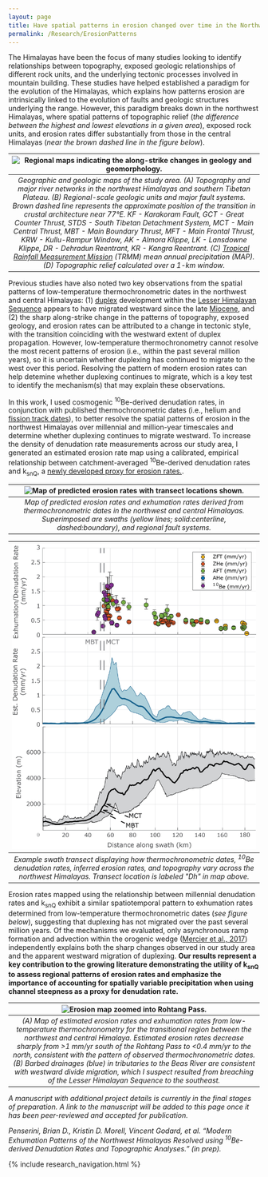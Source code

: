 ```yaml
---
layout: page
title: Have spatial patterns in erosion changed over time in the Northwest Himalayas?
permalink: /Research/ErosionPatterns
---
```


The Himalayas have been the focus of many studies looking to identify relationships between topography, exposed geologic relationships of different rock units, and the underlying tectonic processes involved in mountain building. These studies have helped established a paradigm for the evolution of the Himalayas, which explains how patterns erosion are intrinsically linked to the evolution of faults and geologic structures underlying the range. However, this paradigm breaks down in the northwest Himalayas, where spatial patterns of topographic relief (<i>the difference between the highest and lowest elevations in a given area</i>), exposed rock units, and erosion rates differ substantially from those in the central Himalayas (<i>near the brown dashed line in the figure below</i>).

| ![Regional maps indicating the along-strike changes in geology and geomorphology.](./Images/WHimalayaStudyArea_240221a.png) | 
|:--:| 
| *Geographic and geologic maps of the study area. (A) Topography and major river networks in the northwest Himalayas and southern Tibetan Plateau. (B) Regional-scale geologic units and major fault systems. Brown dashed line represents the approximate position of the transition in crustal architecture near 77°E. KF - Karakoram Fault, GCT - Great Counter Thrust, STDS - South Tibetan Detachment System, MCT - Main Central Thrust, MBT - Main Boundary Thrust, MFT - Main Frontal Thrust, KRW - Kullu-Rampur Window, AK - Almora Klippe, LK - Lansdowne Klippe, DR - Dehradun Reentrant, KR - Kangra Reentrant. (C) [Tropical Rainfall Measurement Mission](https://gpm.nasa.gov/missions/trmm) (TRMM) mean annual precipitation (MAP). (D) Topographic relief calculated over a 1-km window.* |

Previous studies have also noted two key observations from the spatial patterns of low-temperature thermochronometric dates in the northwest and central Himalayas: (1) [duplex](https://en.wikipedia.org/wiki/Horse_(geology)) development within the [Lesser Himalayan Sequence](https://en.wikipedia.org/wiki/Lesser_Himalayan_Strata) appears to have migrated westward since the late [Miocene](https://en.wikipedia.org/wiki/Miocene), and (2) the sharp along-strike change in the patterns of topography, exposed geology, and erosion rates can be attributed to a change in tectonic style, with the transition coinciding with the westward extent of duplex propagation. However, low-temperature thermochronometry cannot resolve the most recent patterns of erosion (i.e., within the past several million years), so it is uncertain whether duplexing has continued to migrate to the west over this period. Resolving the pattern of modern erosion rates can help detemine whether duplexing continues to migrate, which is a key test to identify the mechanism(s) that may explain these observations.

In this work, I used cosmogenic <sup>10</sup>Be-derived denudation rates, in conjunction with published thermochronometric dates (i.e., helium and [fission track dates](https://en.wikipedia.org/wiki/Fission_track_dating)), to better resolve the spatial patterns of erosion in the northwest Himalayas over millennial and million-year timescales and determine whether duplexing continues to migrate westward. To increase the density of denudation rate measurements across our study area, I generated an estimated erosion rate map using a calibrated, empirical relationship between catchment-averaged <sup>10</sup>Be-derived denudation rates and k<sub>snQ</sub>, a [newly developed proxy for erosion rates.](https://www.science.org/doi/pdf/10.1126/sciadv.aaz3166). 

| ![Map of predicted erosion rates with transect locations shown.](./Images/ksnQ_ErosionMap_240301a.png) | 
|:--:| 
| *Map of predicted erosion rates and exhumation rates derived from thermochronometric dates in the northwest and central Himalayas. Superimposed are swaths (yellow lines; solid:centerline, dashed:boundary), and regional fault systems.* |

| ![Example of a transect of erossion rate estimates across different geochronometer systems.](./Images/ErosionTransectExample.png) | 
|:--:| 
| *Example swath transect displaying how thermochronometric dates, <sup>10</sup>Be denudation rates, inferred erosion rates, and topography vary across the northwest Himalayas. Transect location is labeled "Dh" in map above.* |

Erosion rates mapped using the relationship between millennial denudation rates and k<sub>snQ</sub> exhibit a similar spatiotemporal pattern to exhumation rates determined from low-temperature thermochronometric dates (<i>see figure below</i>), suggesting that duplexing has not migrated over the past several million years. Of the mechanisms we evaluated, only asynchronous ramp formation and advection within the orogenic wedge ([Mercier et al., 2017](https://www.researchgate.net/profile/Peter-Beek-2/publication/317326150_Do_along-strike_tectonic_variations_in_the_Nepal_Himalaya_reflect_different_stages_in_the_accretion_cycle_Insights_from_numerical_modeling/links/5b8be89492851c1e12430617/Do-along-strike-tectonic-variations-in-the-Nepal-Himalaya-reflect-different-stages-in-the-accretion-cycle-Insights-from-numerical-modeling.pdf)) independently explains both the sharp changes observed in our study area and the apparent westward migration of duplexing. <b>Our results represent a key contribution to the growing literature demonstrating the utility of k<sub>snQ</sub> to assess regional patterns of erosion rates and emphasize the importance of accounting for spatially variable precipitation when using channel steepness as a proxy for denudation rate.</b>

| ![Erosion map zoomed into Rohtang Pass.](./Images/RohtangPassZoom_240222a.png) | 
|:--:| 
| *(A) Map of estimated erosion rates and exhumation rates from low-temperature thermochronometry for the transitional region between the northwest and central Himalaya. Estimated erosion rates decrease sharply from >1 mm/yr south of the Rohtang Pass to <0.4 mm/yr to the north, consistent with the pattern of observed thermochronometric dates. (B) Barbed drainages (blue) in tributaries to the Beas River are consistent with westward divide migration, which I suspect resulted from breaching of the Lesser Himalayan Sequence to the southeast.* |

<i>A manuscript with additional project details is currently in the final stages of preparation. A link to the manuscript will be added to this page once it has been peer-reviewed and accepted for publication.</i>

<i>Penserini, Brian D., Kristin D. Morell, Vincent Godard, et al. “Modern Exhumation Patterns of the Northwest Himalayas Resolved using <sup>10</sup>Be-derived Denudation Rates and Topographic Analyses.” (in prep).</i>

{% include research_navigation.html %}
